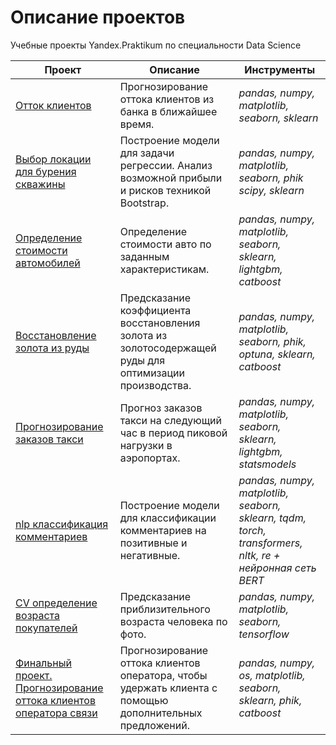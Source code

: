 # Описание проектов
Учебные проекты Yandex.Praktikum по специальности Data Science 

| Проект | Описание | Инструменты |                          
| -------------------- | ----- | ----- |
| [Отток клиентов](https://github.com/EldarKerimkhan/Yandex_Projects/tree/main/customer_churn) | Прогнозирование оттока клиентов из банка в ближайшее время. | *pandas, numpy, matplotlib, seaborn, sklearn* |
| [Выбор локации для бурения скважины](https://github.com/EldarKerimkhan/Yandex_Projects/tree/main/locations_for_wells) | Построение модели для задачи регрессии. Анализ возможной прибыли и рисков техникой Bootstrap. | *pandas, numpy, matplotlib, seaborn, phik scipy, sklearn* |
| [Определение стоимости автомобилей](https://github.com/EldarKerimkhan/Yandex_Projects/tree/main/car_valuation) | Определение стоимости авто по заданным характеристикам. | *pandas, numpy, matplotlib, seaborn, sklearn, lightgbm, catboost* |
| [Восстановление золота из руды](https://github.com/EldarKerimkhan/Yandex_Projects/tree/main/the_gold_recovery_from_ore) | Предсказание коэффициента восстановления золота из золотосодержащей руды для оптимизации производства. | *pandas, numpy, matplotlib, seaborn, phik, optuna, sklearn, catboost* |
| [Прогнозирование заказов такси](https://github.com/EldarKerimkhan/Yandex_Projects/tree/main/taxi_order) | Прогноз заказов такси на следующий час в период пиковой нагрузки в аэропортах. | *pandas, numpy, matplotlib, seaborn, sklearn, lightgbm, statsmodels* |
| [nlp классификация комментариев](https://github.com/EldarKerimkhan/Yandex_Projects/tree/main/toxic_comments_nlp) | Построение модели для классификации комментариев на позитивные и негативные. | *pandas, numpy, matplotlib, seaborn, sklearn, tqdm, torch, transformers, nltk, re + нейронная сеть BERT* |
| [CV определение возраста покупателей](https://github.com/EldarKerimkhan/Yandex_Projects/tree/main/age_determination) | Предсказание приблизительного возраста человека по фото. | *pandas, numpy, matplotlib, seaborn, tensorflow* |
| [Финальный проект. Прогнозирование оттока клиентов оператора связи]() | Прогнозирование оттока клиентов оператора, чтобы удержать клиента с помощью дополнительных предложений. | *pandas, numpy, os, matplotlib, seaborn, sklearn, phik, catboost* |
